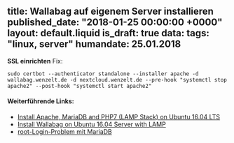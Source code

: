 title: Wallabag auf eigenem Server installieren
published_date: "2018-01-25 00:00:00 +0000"
layout: default.liquid
is_draft: true
data:
  tags: "linux, server"
  humandate: 25.01.2018
---
__SSL einrichten__
Fix:
```
sudo certbot --authenticator standalone --installer apache -d wallabag.wenzelt.de -d nextcloud.wenzelt.de --pre-hook "systemctl stop apache2" --post-hook "systemctl start apache2"
```

#### Weiterführende Links:
* [Install Apache, MariaDB and PHP7 (LAMP Stack) on Ubuntu 16.04 LTS](https://www.linuxbabe.com/linux-server/install-apache-mariadb-and-php7-lamp-stack-on-ubuntu-16-04-lts)
* [Install Wallabag on Ubuntu 16.04 Server with LAMP](https://www.linuxbabe.com/ubuntu/install-wallabag-ubuntu-16-04)
* [root-Login-Problem mit MariaDB](https://kofler.info/root-login-problem-mit-mariadb/)
